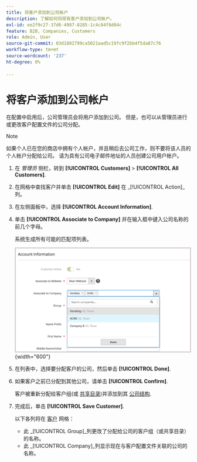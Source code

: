 ```yaml
---
title: 将客户添加到公司帐户
description: 了解如何将现有客户添加到公司帐户。
exl-id: ee2f9c27-37d6-4997-8285-1c4c84f8d04c
feature: B2B, Companies, Customers
role: Admin, User
source-git-commit: 03d1892799ca5021aad5c19fc9f2bb4f5da87c76
workflow-type: tm+mt
source-wordcount: '237'
ht-degree: 0%

---
```


# 将客户添加到公司帐户

在配置中启用后，公司管理员会将用户添加到公司。 但是，也可以从管理员进行或更改客户配置文件的公司分配。

>[!NOTE]
>
>如果个人已在您的商店中拥有个人帐户，并且稍后去公司工作，则不要将该人员的个人帐户分配给公司。 请为具有公司电子邮件地址的人员创建公司用户帐户。

1. 在 _管理员_ 侧栏，转到 **[!UICONTROL Customers]** > **[!UICONTROL All Customers]**.

1. 在网格中查找客户并单击 **[!UICONTROL Edit]** 在 _[!UICONTROL Action]_列。

1. 在左侧面板中，选择 **[!UICONTROL Account Information]**.

1. 单击 **[!UICONTROL Associate to Company]** 并在输入框中键入公司名称的前几个字母。

   系统生成所有可能的匹配项列表。

   ![关联至公司](./assets/company-assign-customer-account.png){width="600"}

1. 在列表中，选择要分配客户的公司，然后单击 **[!UICONTROL Done]**.

1. 如果客户之前已分配到其他公司，请单击 **[!UICONTROL Confirm]**.

   客户被重新分配给客户组(或 [共享目录](catalog-shared.md))并添加到其 [公司结构](account-company-structure.md).

1. 完成后，单击 **[!UICONTROL Save Customer]**.

   以下各列将在 [客户](../customers/customers-all.md) 网格：

   - 此 _[!UICONTROL Group]_列更改了分配给公司的客户组（或共享目录）的名称。
   - 此 _[!UICONTROL Company]_列显示现在与客户配置文件关联的公司的名称。
